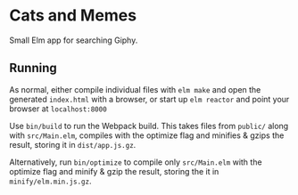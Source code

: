 # Cats and Memes

Small Elm app for searching Giphy.

## Running

As normal, either compile individual files with `elm make` and open the
generated `index.html` with a browser, or start up `elm reactor` and point your
browser at `localhost:8000`

Use `bin/build` to run the Webpack build. This takes files from `public/` along
with `src/Main.elm`, compiles with the optimize flag and minifies & gzips the
result, storing it in `dist/app.js.gz`.

Alternatively, run `bin/optimize` to compile only `src/Main.elm` with the
optimize flag and minify & gzip the result, storing the it in
`minify/elm.min.js.gz`.
